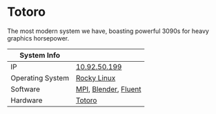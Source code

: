 
# Totoro

The most modern system we have, boasting powerful 3090s for heavy graphics horsepower.

**System Info** ||
---|---
IP | [10.92.50.199]()
Operating System | [Rocky Linux](https://rockylinux.org/)
Software | [MPI](), [Blender](), [Fluent]()
Hardware | [Totoro](/inventory/totoro)
